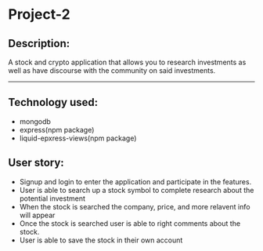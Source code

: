 # Project-2

## Description:

A stock and crypto application that allows you to research investments as well as have discourse with the community on said investments.

---

## Technology used:

- mongodb
- express(npm package)
- liquid-epxress-views(npm package)

## User story:

- Signup and login to enter the application and participate in the features.
- User is able to search up a stock symbol to complete research about the potential investment
- When the stock is searched the company, price, and more relavent info will appear
- Once the stock is searched user is able to right comments about the stock.
- User is able to save the stock in their own account
